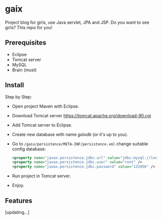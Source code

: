 # gaix
Project blog for girls, use Java servlet, JPA and JSP. Do you want to see girls? This repo for you!

## Prerequisites

- Eclipse
- Tomcat server
- MySQL
- Brain (must)

## Install

Step by Step:

- Open project Maven with Eclipse.
- Download Tomcat server https://tomcat.apache.org/download-90.cgi
- Add Tomcat server to Eclipse.
- Create new database with name *gaixdb* (or it's up to you).
- Go to `/gaix/persistence/META-INF/persistence.xml` change suitable config database:

    ```xml
    <property name="javax.persistence.jdbc.url" value="jdbc:mysql://localhost:3306/gaixdb" />
    <property name="javax.persistence.jdbc.user" value="root" />
    <property name="javax.persistence.jdbc.password" value="123456" />
    ```
- Run project in Tomcat server.
- Enjoy.

## Features

[updating...]